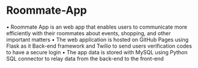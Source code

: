 # Roommate-App
• Roommate App is an web app that enables users to communicate more efficiently with their roommates about
events, shopping, and other important matters
• The web application is hosted on GitHub Pages using Flask as it Back-end framework and Twilio to send users
verification codes to have a secure login
• The app data is stored with MySQL using Python SQL connector to relay data from the back-end to the front-end

